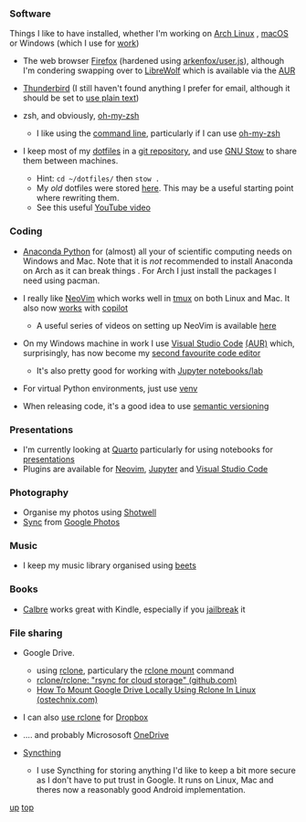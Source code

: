 ### Software

Things I like to have installed, whether I'm working on [Arch Linux](../arch_linux/README.md) , [macOS](../macos/README.md) or Windows (which I use for [work](../work/README.md))

- The web browser [Firefox](https://wiki.archlinux.org/title/Firefox) (hardened using [arkenfox/user.js](https://github.com/arkenfox/user.js/)), although I'm condering swapping over to [LibreWolf](https://librewolf.net/) which is available via the [AUR](https://aur.archlinux.org/packages/librewolf)
- [Thunderbird](https://wiki.archlinux.org/title/Thunderbird) (I still haven't found anything I prefer for email, although it should be set to [use plain text](https://useplaintext.email/))

- zsh, and obviously, [oh-my-zsh](https://ohmyz.sh/)
  - I like using the [command line](./command_line.md), particularly if I can use [oh-my-zsh](https://github.com/ohmyzsh/wiki/blob/main/Cheatsheet.md)
- I keep most of my [dotfiles](https://github.com/webpro/awesome-dotfiles) in a [git repository](https://github.com/GrahamArden/dotfiles), and use [GNU Stow](https://www.gnu.org/software/stow/) to share them between machines.
  - Hint: `cd ~/dotfiles/` then `stow .`
  - My _old_ dotfiles were stored [here](https://bitbucket.org/trigfa/dotfiles/src/master/). This may be a useful starting point where rewriting them.
  - See this useful [YouTube video](https://www.youtube.com/watch?v=y6XCebnB9gs)

### Coding
- [Anaconda Python](https://www.anaconda.com/) for (almost) all your of scientific computing needs on Windows and Mac. Note that it is *not* recommended to install Anaconda on Arch as it can break things . For Arch I just install the packages I need using pacman.
- I really like [NeoVim](https://neovim.io/) which works well in [tmux](https://github.com/tmux/tmux/wiki) on both Linux and Mac. It also now [works](https://github.com/github/copilot.vim) with [copilot](https://github.com/features/copilot)
  - A useful series of videos on setting up NeoVim is available [here](https://www.youtube.com/watch?v=zHTeCSVAFNY)

- On my Windows machine in work I use [Visual Studio Code](https://code.visualstudio.com/) [(AUR)](https://aur.archlinux.org/packages/visual-studio-code-bin) which, surprisingly, has now become my [second favourite code editor](https://code.visualstudio.com/updates/v1_86)
  - It's also pretty good for working with [Jupyter](https://jupyter.org/)[ notebooks/lab](https://marketplace.visualstudio.com/items?itemName=ms-toolsai.jupyter)

- For virtual Python environments, just use [venv](../python/virtual_environments.md) 

- When releasing code, it's a good idea to use [semantic versioning](https://semver.org/)

### Presentations

- I'm currently looking at [Quarto](https://quarto.org) particularly for using notebooks for [presentations](https://quarto.org/docs/presentations/) 
- Plugins are available for [Neovim](https://quarto.org/docs/get-started/hello/neovim.html), [Jupyter](https://quarto.org/docs/get-started/hello/jupyter.html) and [Visual Studio Code](https://quarto.org/docs/get-started/hello/vscode.html)

### Photography
- Organise my photos using [Shotwell](https://en.wikipedia.org/wiki/Shotwell_(software))
- [Sync](https://aur.archlinux.org/packages/gphotos-sync) from [Google Photos](https://photos.google.com/)

### Music
- I keep my music library organised using [beets](https://beets.io/)

### Books
- [Calbre](https://calibre-ebook.com/) works great with Kindle, especially if you [jailbreak](https://kindlemodding.org/) it

### File sharing
- Google Drive.
  - using [rclone](https://archlinux.org/packages/extra/x86_64/rclone/), particulary the [rclone mount](https://rclone.org/commands/rclone_mount/) command
  - [rclone/rclone: "rsync for cloud storage" (github.com)](https://github.com/rclone/rclone)
  - [How To Mount Google Drive Locally Using Rclone In Linux (ostechnix.com)](https://ostechnix.com/mount-google-drive-using-rclone-in-linux/)

- I can also [use rclone](https://rclone.org/dropbox/) for  [Dropbox](https://aur.archlinux.org/packages/dropbox)
- .... and probably Micrososoft [OneDrive](https://rclone.org/onedrive/)

- [Syncthing](https://docs.syncthing.net/intro/getting-started.html)
  - I use Syncthing for storing anything I'd like to keep a bit more secure as I don't have to put trust in Google. It runs on Linux, Mac and theres now a reasonably good Android implementation.

[up](README.md)
[top](../README.md)

